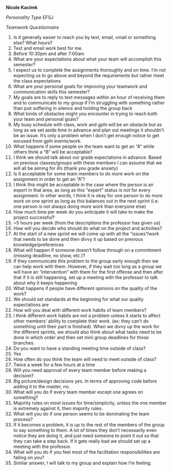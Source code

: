 **Nicole Kacirek**

*Personality Type*
EFSJ

*Teamwork Questionnaire*
1. Is it generally easier to reach you by text, email, vmail or something else?  What hours?
  1. Text and email work best for me.
  1. Before 10:30pm and after 7:00am
1. What are your expectations about what your team will accomplish this semester?
  1. I expect us to complete the assignments thoroughly and on time. I’m not expecting us to go above and beyond the requirements but rather meet the class expectations
1. What are your personal goals for improving your teamwork and communication skills this semester?
  1. My goals are to reply to text messages within an hour of receiving them and to communicate to my group if I’m struggling with something rather than just suffering in silence and holding the group back
1. What kinds of obstacles might you encounter in trying to reach both your team and personal goals?
  1. My busy schedule with class, work and gphi will be an obstacle but as long as we set aside time in advance and plan out meetings it shouldn’t be an issue. It’s only a problem when I don’t get enough notice to get excused from gphi events/work.
1. What happens if some people on the team want to get an “A” while others think a “B” will be acceptable?
  1. I think we should talk about our grade expectations in advance. Based on previous classes/groups with these members I can assume that we will all be aiming for A’s (thank you grade anxiety)
1. Is it acceptable for some team members to do more work on the assignment in order to get an “A”?
  1. I think this might be acceptable in the case where the person is an expert in that area, as long as this “expert” status is not for every assignment. In other words, I think it is okay for one person to do more work on one sprint as long as this balances out in the next sprint (i.e. one person is not always doing more work than everyone else)
1. How much time per week do you anticipate it will take to make the project successful?
  1. ~5 hours per week (from the descriptions the professor has given us)
1. How will you decide who should do what on the project and activities?
  1. At the start of a new sprint we will come up with all the “issues”/work that needs to be done and then divvy it up based on previous knowledge/preferences
1. What will happen if someone doesn’t follow through on a commitment (missing deadline, no show, etc.)?
  1. If they communicate this problem to the group early enough then we can help work with them. However, if they wait too long as a group we will have an “intervention” with them for the first offense and then after that if it is still happening, set up a meeting with the professor to talk about why it keeps happening
1. What happens if people have different opinions on the quality of the work?
  1. We should set standards at the beginning for what our quality expectations are
1. How will you deal with different work habits of team members?
  1. I think different work habits are not a problem unless it starts to affect other members’ ability to complete their work. (ex: they can’t do something until their part is finished). When we divvy up the work for the different sprints, we should also think about what tasks need to be done in which order and then set mini group deadlines for those branches.
1. Do you want to have a standing meeting time outside of class?
  1. Yes
1. How often do you think the team will need to meet outside of class?
  1. Twice a week for a few hours at a time
1. Will you need approval of every team member before making a decision?
  1. Big picture/design decisions yes. In terms of approving code before adding it to the master, no. 
1. What will you do if every team member except one agrees on something?
  1. Majority rules on most issues for time/simplicity, unless the one member is extremely against it, then majority rules.
1. What will you do if one person seems to be dominating the team process?
  1. If it becomes a problem, it is up to the rest of the members of the group to say something to them. A lot of times they don’t necessarily even notice they are doing it, and just need someone to point it out so that they can take a step back. If it gets really bad we should set up a meeting with the professor.
1. What will you do if you feel most of the facilitation responsibilities are falling on you?
  1. Similar answer, I will talk to my group and explain how I’m feeling. 
